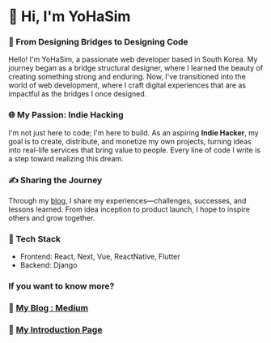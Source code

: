 # 👋 Hi, I'm YoHaSim

### 🌉 From Designing Bridges to Designing Code

Hello! I'm YoHaSim, a passionate web developer based in South Korea. My journey began as a bridge structural designer, where I learned the beauty of creating something strong and enduring. Now, I've transitioned into the world of web development, where I craft digital experiences that are as impactful as the bridges I once designed.

### 🌐 My Passion: Indie Hacking

I'm not just here to code; I'm here to build. As an aspiring **Indie Hacker**, my goal is to create, distribute, and monetize my own projects, turning ideas into real-life services that bring value to people. Every line of code I write is a step toward realizing this dream.

### ✍️ Sharing the Journey

Through my [blog](https://yohasim.medium.com/), I share my experiences—challenges, successes, and lessons learned. From idea inception to product launch, I hope to inspire others and grow together.

### 🚀 Tech Stack
- Frontend: React, Next, Vue, ReactNative, Flutter
- Backend: Django

### If you want to know more?
### 🔗 [My Blog : Medium](https://yohasim.medium.com/)
### 🔗 [My Introduction Page](https://sshdev.notion.site/a6ae4b67120c48aeb8e7aac1e4a88583)
